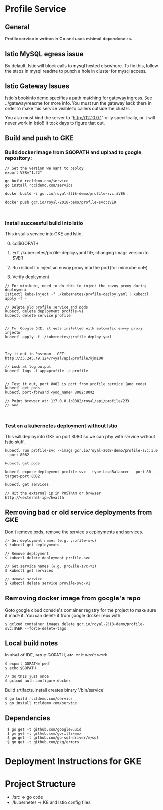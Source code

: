 # Profile Service

## General
Profile service is written in Go and uses minimal dependencies.

## Istio MySQL egress issue
By default, Istio will block calls to mysql hosted elsewhere.
To fix this, follow the steps in mysql readme to punch a hole in
cluster for mysql access. 

## Istio Gateway Issues

Istio's bookinfo demo specifies a path matching for gateway ingress.
See ../gateway/readme for more info. You must run the 
gateway hack there in order to make this service visible to 
callers outside the cluster.

You also must bind the server to "http://127.0.0.1" only
specifically, or it will never work in Istio!! It took days to figure
that out.


## Build and push to GKE



### Build docker image from $GOPATH and upload to google repository:
```
// Set the version we want to deploy
export VER="1.22"

go build rccldemo.com/service
go install rccldemo.com/service

docker build -t gcr.io/royal-2018-demo/profile-svc:$VER .

docker push gcr.io/royal-2018-demo/profile-svc:$VER



```

### Install successful build into Istio
This installs service into GKE and Istio.

0. cd $GOPATH

1. Edit /kubernetes/profile-deploy.yaml file, changing image version to $VER

2. Run istioctl to inject an envoy proxy into the pod (for minikube only)

3. Verify deployment. 


```
// For minikube, need to do this to inject the envoy proxy during deployment
istioctl kube-inject -f ./kubernetes/profile-deploy.yaml | kubectl apply -f -

// Delete old profile service and pods
kubectl delete deployment profile-v1 
kubectl delete service profile


// For Google GKE, it gets installed with automatic envoy proxy injector
kubectl apply -f ./kubernetes/profile-deploy.yaml



Try it out in Postman - GET: 
http://35.245.49.124/royal/api/profile/bjm100

// Look at log output
kubectl logs -l app=profile -c profile


// Test it out, port 8082 is port from profile service (and code)
kubectl get pods
kubectl port-forward <pod_name> 8082:8082  

// Point browser at: 127.0.0.1:8082/royal/api/profile/233
// and 



```

### Test on a kubernetes deployment without Istio
This will deploy into GKE on port 8080 so we can play with service without
Istio stuff. 

```
kubectl run profile-svc --image gcr.io/royal-2018-demo/profile-svc:1.0 --port 8082

kubectl get pods

kubectl expose deployment profile-svc --type LoadBalancer --port 80 --target-port 8082
 
kubectl get services

// Hit the external ip in POSTMAN or browser
http://<external-ip>/health

```

## Removing bad or old service deployments from GKE

Don't remove pods, remove the service's deployments and services.
```
// Get deployment names (e.g. profile-svc)
$ kubectl get deployments

// Remove deployment
$ kubectl delete deployment profile-svc

// Get service names (e.g. provile-svc-v1)
$ kubectl get services

// Remove service
$ kubectl delete service provile-svc-v1
```

## Removing docker image from google's repo
Goto google cloud console's container registry for the project 
to make sure it made it. You can delete it from google docker repo with: 
```
$ gcloud container images delete gcr.io/royal-2018-demo/profile-svc:$VER --force-delete-tags
```

## Local build notes

In shell of IDE, setup GOPATH, etc. or it won't work.
```
$ export GOPATH=`pwd`
$ echo $GOPATH

// do this just once
$ gcloud auth configure-docker
```

Build artifacts. Install creates binary '/bin/service'
```
$ go build rccldemo.com/service
$ go install rccldemo.com/service

```

## Dependencies
```
 $ go get -t github.com/google/uuid
 $ go get -t github.com/gorilla/mux
 $ go get -t github.com/go-sql-driver/mysql
 $ go get -t github.com/pkg/errors

```

# Deployment Instructions for GKE

# Project Structure
- /src => go code
- /kubernetes => K8 and Istio config files
